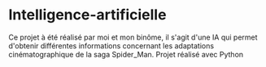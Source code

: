 # Intelligence-artificielle
Ce projet à été réalisé par moi et mon binôme, il s'agit d'une IA qui permet d'obtenir différentes informations concernant les adaptations cinématographique de la saga Spider_Man. Projet réalisé avec Python
